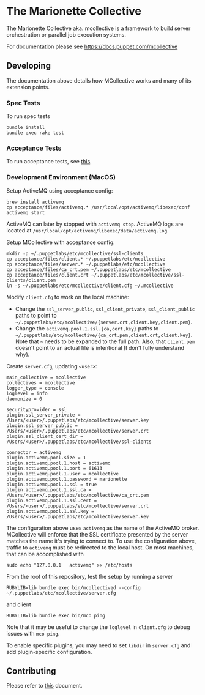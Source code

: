 # The Marionette Collective

The Marionette Collective aka. mcollective is a framework to build server orchestration or parallel job execution systems.

For documentation please see https://docs.puppet.com/mcollective

## Developing

The documentation above details how MCollective works and many of its extension points.

### Spec Tests

To run spec tests
```
bundle install
bundle exec rake test
```

### Acceptance Tests

To run acceptance tests, see [this][acceptance].

### Development Environment (MacOS)

Setup ActiveMQ using acceptance config:
```
brew install activemq
cp acceptance/files/activemq.* /usr/local/opt/activemq/libexec/conf
activemq start
```

ActiveMQ can later by stopped with `activemq stop`. ActiveMQ logs are located at
`/usr/local/opt/activemq/libexec/data/activemq.log`.

Setup MCollective with acceptance config:
```
mkdir -p ~/.puppetlabs/etc/mcollective/ssl-clients
cp acceptance/files/client.* ~/.puppetlabs/etc/mcollective
cp acceptance/files/server.* ~/.puppetlabs/etc/mcollective
cp acceptance/files/ca_crt.pem ~/.puppetlabs/etc/mcollective
cp acceptance/files/client.crt ~/.puppetlabs/etc/mcollective/ssl-clients/client.pem
ln -s ~/.puppetlabs/etc/mcollective/client.cfg ~/.mcollective
```

Modify `client.cfg` to work on the local machine:
* Change the `ssl_server_public`, `ssl_client_private`, `ssl_client_public`
paths to point to `~/.puppetlabs/etc/mcollective/{server.crt,client.key,client.pem}`.
* Change the `activemq.pool.1.ssl.{ca,cert,key}` paths to
`~/.puppetlabs/etc/mcollective/{ca_crt.pem,client.crt,client.key}`.
Note that `~` needs to be expanded to the full path. Also, that `client.pem` doesn't
point to an actual file is intentional (I don't fully understand why).

Create `server.cfg`, updating `<user>`:
```
main_collective = mcollective
collectives = mcollective
logger_type = console
loglevel = info
daemonize = 0

securityprovider = ssl
plugin.ssl_server_private = /Users/<user>/.puppetlabs/etc/mcollective/server.key
plugin.ssl_server_public = /Users/<user>/.puppetlabs/etc/mcollective/server.crt
plugin.ssl_client_cert_dir = /Users/<user>/.puppetlabs/etc/mcollective/ssl-clients

connector = activemq
plugin.activemq.pool.size = 1
plugin.activemq.pool.1.host = activemq
plugin.activemq.pool.1.port = 61613
plugin.activemq.pool.1.user = mcollective
plugin.activemq.pool.1.password = marionette
plugin.activemq.pool.1.ssl = true
plugin.activemq.pool.1.ssl.ca = /Users/<user>/.puppetlabs/etc/mcollective/ca_crt.pem
plugin.activemq.pool.1.ssl.cert = /Users/<user>/.puppetlabs/etc/mcollective/server.crt
plugin.activemq.pool.1.ssl.key = /Users/<user>/.puppetlabs/etc/mcollective/server.key
```

The configuration above uses `activemq` as the name of the ActiveMQ broker. MCollective
will enforce that the SSL certificate presented by the server matches the name it's trying
to connect to. To use the configuration above, traffic to `activemq` must be redirected to
the local host. On most machines, that can be accomplished with
```
sudo echo "127.0.0.1   activemq" >> /etc/hosts
```

From the root of this repository, test the setup by running a server
```
RUBYLIB=lib bundle exec bin/mcollectived --config ~/.puppetlabs/etc/mcollective/server.cfg
```
and client
```
RUBYLIB=lib bundle exec bin/mco ping
```

Note that it may be useful to change the `loglevel` in `client.cfg` to debug issues with
`mco ping`.

To enable specific plugins, you may need to set `libdir` in `server.cfg` and add plugin-specific configuration.

## Contributing

Please refer to [this][contributing] document.

[contributing]: CONTRIBUTING.md
[acceptance]: acceptance/README.md
